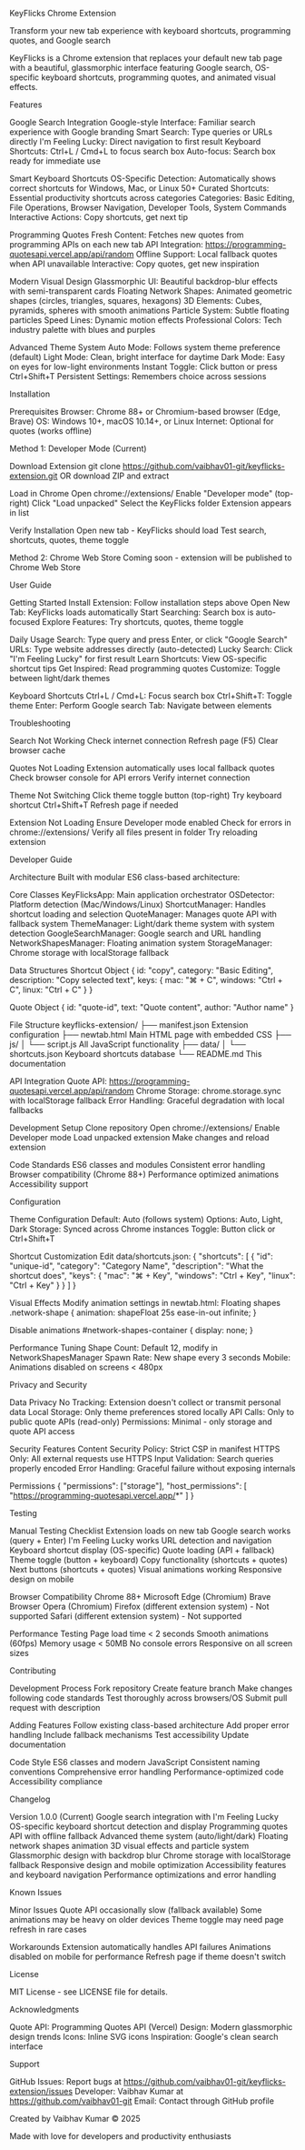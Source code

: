 KeyFlicks Chrome Extension

Transform your new tab experience with keyboard shortcuts, programming quotes, and Google search

KeyFlicks is a Chrome extension that replaces your default new tab page with a beautiful, glassmorphic interface featuring Google search, OS-specific keyboard shortcuts, programming quotes, and animated visual effects.

Features

Google Search Integration
Google-style Interface: Familiar search experience with Google branding
Smart Search: Type queries or URLs directly
I'm Feeling Lucky: Direct navigation to first result
Keyboard Shortcuts: Ctrl+L / Cmd+L to focus search box
Auto-focus: Search box ready for immediate use

Smart Keyboard Shortcuts
OS-Specific Detection: Automatically shows correct shortcuts for Windows, Mac, or Linux
50+ Curated Shortcuts: Essential productivity shortcuts across categories
Categories: Basic Editing, File Operations, Browser Navigation, Developer Tools, System Commands
Interactive Actions: Copy shortcuts, get next tip

Programming Quotes
Fresh Content: Fetches new quotes from programming APIs on each new tab
API Integration: https://programming-quotesapi.vercel.app/api/random
Offline Support: Local fallback quotes when API unavailable
Interactive: Copy quotes, get new inspiration

Modern Visual Design
Glassmorphic UI: Beautiful backdrop-blur effects with semi-transparent cards
Floating Network Shapes: Animated geometric shapes (circles, triangles, squares, hexagons)
3D Elements: Cubes, pyramids, spheres with smooth animations
Particle System: Subtle floating particles
Speed Lines: Dynamic motion effects
Professional Colors: Tech industry palette with blues and purples

Advanced Theme System
Auto Mode: Follows system theme preference (default)
Light Mode: Clean, bright interface for daytime
Dark Mode: Easy on eyes for low-light environments
Instant Toggle: Click button or press Ctrl+Shift+T
Persistent Settings: Remembers choice across sessions

Installation

Prerequisites
Browser: Chrome 88+ or Chromium-based browser (Edge, Brave)
OS: Windows 10+, macOS 10.14+, or Linux
Internet: Optional for quotes (works offline)

Method 1: Developer Mode (Current)

Download Extension
git clone https://github.com/vaibhav01-git/keyflicks-extension.git
OR download ZIP and extract

Load in Chrome
Open chrome://extensions/
Enable "Developer mode" (top-right)
Click "Load unpacked"
Select the KeyFlicks folder
Extension appears in list

Verify Installation
Open new tab - KeyFlicks should load
Test search, shortcuts, quotes, theme toggle

Method 2: Chrome Web Store
Coming soon - extension will be published to Chrome Web Store

User Guide

Getting Started
Install Extension: Follow installation steps above
Open New Tab: KeyFlicks loads automatically
Start Searching: Search box is auto-focused
Explore Features: Try shortcuts, quotes, theme toggle

Daily Usage
Search: Type query and press Enter, or click "Google Search"
URLs: Type website addresses directly (auto-detected)
Lucky Search: Click "I'm Feeling Lucky" for first result
Learn Shortcuts: View OS-specific shortcut tips
Get Inspired: Read programming quotes
Customize: Toggle between light/dark themes

Keyboard Shortcuts
Ctrl+L / Cmd+L: Focus search box
Ctrl+Shift+T: Toggle theme
Enter: Perform Google search
Tab: Navigate between elements

Troubleshooting

Search Not Working
Check internet connection
Refresh page (F5)
Clear browser cache

Quotes Not Loading
Extension automatically uses local fallback quotes
Check browser console for API errors
Verify internet connection

Theme Not Switching
Click theme toggle button (top-right)
Try keyboard shortcut Ctrl+Shift+T
Refresh page if needed

Extension Not Loading
Ensure Developer mode enabled
Check for errors in chrome://extensions/
Verify all files present in folder
Try reloading extension

Developer Guide

Architecture
Built with modular ES6 class-based architecture:

Core Classes
KeyFlicksApp: Main application orchestrator
OSDetector: Platform detection (Mac/Windows/Linux)
ShortcutManager: Handles shortcut loading and selection
QuoteManager: Manages quote API with fallback system
ThemeManager: Light/dark theme system with system detection
GoogleSearchManager: Google search and URL handling
NetworkShapesManager: Floating animation system
StorageManager: Chrome storage with localStorage fallback

Data Structures
Shortcut Object
{
    id: "copy",
    category: "Basic Editing",
    description: "Copy selected text",
    keys: {
        mac: "⌘ + C",
        windows: "Ctrl + C",
        linux: "Ctrl + C"
    }
}

Quote Object
{
    id: "quote-id",
    text: "Quote content",
    author: "Author name"
}

File Structure
keyflicks-extension/
├── manifest.json          Extension configuration
├── newtab.html           Main HTML page with embedded CSS
├── js/
│   └── script.js         All JavaScript functionality
├── data/
│   └── shortcuts.json    Keyboard shortcuts database
└── README.md            This documentation

API Integration
Quote API: https://programming-quotesapi.vercel.app/api/random
Chrome Storage: chrome.storage.sync with localStorage fallback
Error Handling: Graceful degradation with local fallbacks

Development Setup
Clone repository
Open chrome://extensions/
Enable Developer mode
Load unpacked extension
Make changes and reload extension

Code Standards
ES6 classes and modules
Consistent error handling
Browser compatibility (Chrome 88+)
Performance optimized animations
Accessibility support

Configuration

Theme Configuration
Default: Auto (follows system)
Options: Auto, Light, Dark
Storage: Synced across Chrome instances
Toggle: Button click or Ctrl+Shift+T

Shortcut Customization
Edit data/shortcuts.json:
{
  "shortcuts": [
    {
      "id": "unique-id",
      "category": "Category Name",
      "description": "What the shortcut does",
      "keys": {
        "mac": "⌘ + Key",
        "windows": "Ctrl + Key",
        "linux": "Ctrl + Key"
      }
    }
  ]
}

Visual Effects
Modify animation settings in newtab.html:
Floating shapes
.network-shape {
    animation: shapeFloat 25s ease-in-out infinite;
}

Disable animations
#network-shapes-container { display: none; }

Performance Tuning
Shape Count: Default 12, modify in NetworkShapesManager
Spawn Rate: New shape every 3 seconds
Mobile: Animations disabled on screens < 480px

Privacy and Security

Data Privacy
No Tracking: Extension doesn't collect or transmit personal data
Local Storage: Only theme preferences stored locally
API Calls: Only to public quote APIs (read-only)
Permissions: Minimal - only storage and quote API access

Security Features
Content Security Policy: Strict CSP in manifest
HTTPS Only: All external requests use HTTPS
Input Validation: Search queries properly encoded
Error Handling: Graceful failure without exposing internals

Permissions
{
    "permissions": ["storage"],
    "host_permissions": [
        "https://programming-quotesapi.vercel.app/*"
    ]
}

Testing

Manual Testing Checklist
Extension loads on new tab
Google search works (query + Enter)
I'm Feeling Lucky works
URL detection and navigation
Keyboard shortcut display (OS-specific)
Quote loading (API + fallback)
Theme toggle (button + keyboard)
Copy functionality (shortcuts + quotes)
Next buttons (shortcuts + quotes)
Visual animations working
Responsive design on mobile

Browser Compatibility
Chrome 88+
Microsoft Edge (Chromium)
Brave Browser
Opera (Chromium)
Firefox (different extension system) - Not supported
Safari (different extension system) - Not supported

Performance Testing
Page load time < 2 seconds
Smooth animations (60fps)
Memory usage < 50MB
No console errors
Responsive on all screen sizes

Contributing

Development Process
Fork repository
Create feature branch
Make changes following code standards
Test thoroughly across browsers/OS
Submit pull request with description

Adding Features
Follow existing class-based architecture
Add proper error handling
Include fallback mechanisms
Test accessibility
Update documentation

Code Style
ES6 classes and modern JavaScript
Consistent naming conventions
Comprehensive error handling
Performance-optimized code
Accessibility compliance

Changelog

Version 1.0.0 (Current)
Google search integration with I'm Feeling Lucky
OS-specific keyboard shortcut detection and display
Programming quotes API with offline fallback
Advanced theme system (auto/light/dark)
Floating network shapes animation
3D visual effects and particle system
Glassmorphic design with backdrop blur
Chrome storage with localStorage fallback
Responsive design and mobile optimization
Accessibility features and keyboard navigation
Performance optimizations and error handling

Known Issues

Minor Issues
Quote API occasionally slow (fallback available)
Some animations may be heavy on older devices
Theme toggle may need page refresh in rare cases

Workarounds
Extension automatically handles API failures
Animations disabled on mobile for performance
Refresh page if theme doesn't switch

License

MIT License - see LICENSE file for details.

Acknowledgments

Quote API: Programming Quotes API (Vercel)
Design: Modern glassmorphic design trends
Icons: Inline SVG icons
Inspiration: Google's clean search interface

Support

GitHub Issues: Report bugs at https://github.com/vaibhav01-git/keyflicks-extension/issues
Developer: Vaibhav Kumar at https://github.com/vaibhav01-git
Email: Contact through GitHub profile

Created by Vaibhav Kumar © 2025

Made with love for developers and productivity enthusiasts

